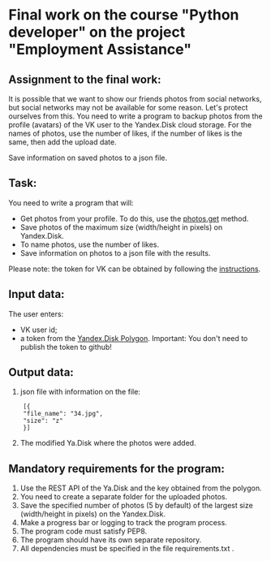 # Final work on the course "Python developer" on the project "Employment Assistance"

## Assignment to the final work:

It is possible that we want to show our friends photos from social networks, but social networks may not be available for some reason. Let's protect ourselves from this.
You need to write a program to backup photos from the profile (avatars) of the VK user to the Yandex.Disk cloud storage.
For the names of photos, use the number of likes, if the number of likes is the same, then add the upload date.

Save information on saved photos to a json file.

## Task:

You need to write a program that will:

- Get photos from your profile. To do this, use the [photos.get](https://dev.vk.com/method/photos.get) method.
- Save photos of the maximum size (width/height in pixels) on Yandex.Disk.
- To name photos, use the number of likes.
- Save information on photos to a json file with the results.
  
Please note: the token for VK can be obtained by following the [instructions](https://docs.google.com/document/d/1_xt16CMeaEir-tWLbUFyleZl6woEdJt-7eyva1coT3w/edit).

## Input data:

The user enters:

- VK user id;
- a token from the [Yandex.Disk Polygon](https://yandex.ru/dev/disk/poligon/). Important: You don't need to publish the token to github!

## Output data:

1. json file with information on the file:
``` 
    [{
    "file_name": "34.jpg",
    "size": "z"
    }]
 ```   
2. The modified Ya.Disk where the photos were added.

## Mandatory requirements for the program:

1. Use the REST API of the Ya.Disk and the key obtained from the polygon.
2. You need to create a separate folder for the uploaded photos.
3. Save the specified number of photos (5 by default) of the largest size (width/height in pixels) on the Yandex.Disk.
4. Make a progress bar or logging to track the program process.
5. The program code must satisfy PEP8.
6. The program should have its own separate repository.
7. All dependencies must be specified in the file requiremеnts.txt .​